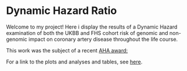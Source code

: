# Dynamic Hazard Ratio


Welcome to my project! Here i display the results of a Dynamic Hazard examination of both the UKBB and FHS cohort risk of genomic and non-genomic impact on coronary artery disease throughout the life course. 


This work was the subject of a recent [AHA award:](https://newsroom.heart.org/news/dr-sarah-margaret-urbut-wins-first-quest-diagnostics-and-steve-rusckowski-early-career-investigator-award-for-preventive-cardiovascular-medicine-research) 


For a link to the plots and analyses and tables, see [here](https://surbut.github.io/paperscripts/index.html).
